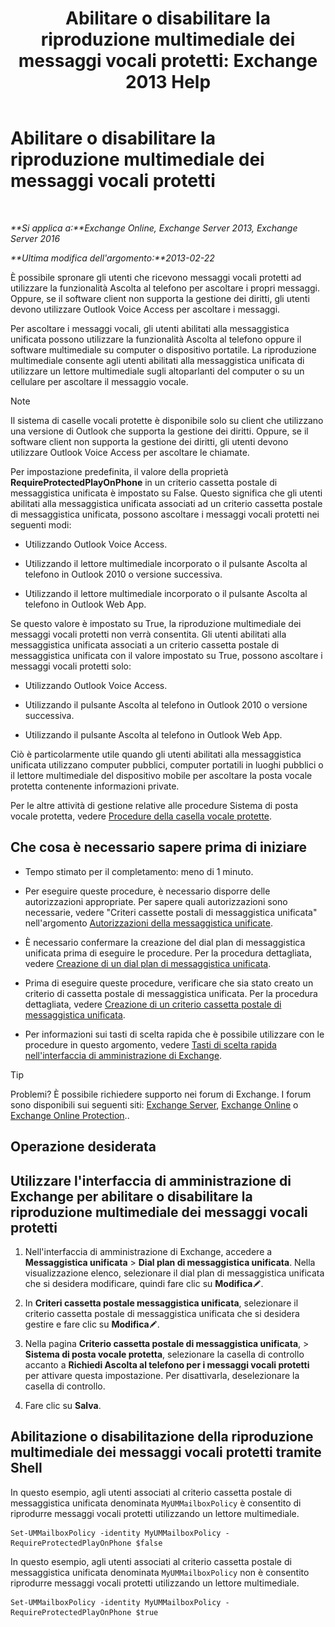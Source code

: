 ﻿---
title: 'Abilitare o disabilitare la riproduzione multimediale dei messaggi vocali protetti: Exchange 2013 Help'
TOCTitle: Abilitare o disabilitare la riproduzione multimediale dei messaggi vocali protetti
ms:assetid: 3c33370c-4262-42b1-8d83-d61fc7c426cd
ms:mtpsurl: https://technet.microsoft.com/it-it/library/Ee423543(v=EXCHG.150)
ms:contentKeyID: 52057228
ms.date: 05/22/2018
mtps_version: v=EXCHG.150
ms.translationtype: MT
---

# Abilitare o disabilitare la riproduzione multimediale dei messaggi vocali protetti

 

_**Si applica a:**Exchange Online, Exchange Server 2013, Exchange Server 2016_

_**Ultima modifica dell'argomento:**2013-02-22_

È possibile spronare gli utenti che ricevono messaggi vocali protetti ad utilizzare la funzionalità Ascolta al telefono per ascoltare i propri messaggi. Oppure, se il software client non supporta la gestione dei diritti, gli utenti devono utilizzare Outlook Voice Access per ascoltare i messaggi.

Per ascoltare i messaggi vocali, gli utenti abilitati alla messaggistica unificata possono utilizzare la funzionalità Ascolta al telefono oppure il software multimediale su computer o dispositivo portatile. La riproduzione multimediale consente agli utenti abilitati alla messaggistica unificata di utilizzare un lettore multimediale sugli altoparlanti del computer o su un cellulare per ascoltare il messaggio vocale.


> [!NOTE]
> Il sistema di caselle vocali protette è disponibile solo su client che utilizzano una versione di Outlook che supporta la gestione dei diritti. Oppure, se il software client non supporta la gestione dei diritti, gli utenti devono utilizzare Outlook Voice Access per ascoltare le chiamate.



Per impostazione predefinita, il valore della proprietà **RequireProtectedPlayOnPhone** in un criterio cassetta postale di messaggistica unificata è impostato su False. Questo significa che gli utenti abilitati alla messaggistica unificata associati ad un criterio cassetta postale di messaggistica unificata, possono ascoltare i messaggi vocali protetti nei seguenti modi:

  - Utilizzando Outlook Voice Access.

  - Utilizzando il lettore multimediale incorporato o il pulsante Ascolta al telefono in Outlook 2010 o versione successiva.

  - Utilizzando il lettore multimediale incorporato o il pulsante Ascolta al telefono in Outlook Web App.

Se questo valore è impostato su True, la riproduzione multimediale dei messaggi vocali protetti non verrà consentita. Gli utenti abilitati alla messaggistica unificata associati a un criterio cassetta postale di messaggistica unificata con il valore impostato su True, possono ascoltare i messaggi vocali protetti solo:

  - Utilizzando Outlook Voice Access.

  - Utilizzando il pulsante Ascolta al telefono in Outlook 2010 o versione successiva.

  - Utilizzando il pulsante Ascolta al telefono in Outlook Web App.

Ciò è particolarmente utile quando gli utenti abilitati alla messaggistica unificata utilizzano computer pubblici, computer portatili in luoghi pubblici o il lettore multimediale del dispositivo mobile per ascoltare la posta vocale protetta contenente informazioni private.

Per le altre attività di gestione relative alle procedure Sistema di posta vocale protetta, vedere [Procedure della casella vocale protette](protected-voice-mail-procedures-exchange-2013-help.md).

## Che cosa è necessario sapere prima di iniziare

  - Tempo stimato per il completamento: meno di 1 minuto.

  - Per eseguire queste procedure, è necessario disporre delle autorizzazioni appropriate. Per sapere quali autorizzazioni sono necessarie, vedere "Criteri cassette postali di messaggistica unificata" nell'argomento [Autorizzazioni della messaggistica unificate](unified-messaging-permissions-exchange-2013-help.md).

  - È necessario confermare la creazione del dial plan di messaggistica unificata prima di eseguire le procedure. Per la procedura dettagliata, vedere [Creazione di un dial plan di messaggistica unificata](create-a-um-dial-plan-exchange-2013-help.md).

  - Prima di eseguire queste procedure, verificare che sia stato creato un criterio di cassetta postale di messaggistica unificata. Per la procedura dettagliata, vedere [Creazione di un criterio cassetta postale di messaggistica unificata](create-a-um-mailbox-policy-exchange-2013-help.md).

  - Per informazioni sui tasti di scelta rapida che è possibile utilizzare con le procedure in questo argomento, vedere [Tasti di scelta rapida nell'interfaccia di amministrazione di Exchange](keyboard-shortcuts-in-the-exchange-admin-center-exchange-online-protection-help.md).


> [!TIP]
> Problemi? È possibile richiedere supporto nei forum di Exchange. I forum sono disponibili sui seguenti siti: <A href="https://go.microsoft.com/fwlink/p/?linkid=60612">Exchange Server</A>, <A href="https://go.microsoft.com/fwlink/p/?linkid=267542">Exchange Online</A> o <A href="https://go.microsoft.com/fwlink/p/?linkid=285351">Exchange Online Protection</A>..



## Operazione desiderata

## Utilizzare l'interfaccia di amministrazione di Exchange per abilitare o disabilitare la riproduzione multimediale dei messaggi vocali protetti

1.  Nell'interfaccia di amministrazione di Exchange, accedere a **Messaggistica unificata** \> **Dial plan di messaggistica unificata**. Nella visualizzazione elenco, selezionare il dial plan di messaggistica unificata che si desidera modificare, quindi fare clic su **Modifica**![Icona Modifica](images/JJ218640.6f53ccb2-1f13-4c02-bea0-30690e6ea71d(EXCHG.150).gif "Icona Modifica").

2.  In **Criteri cassetta postale messaggistica unificata**, selezionare il criterio cassetta postale di messaggistica unificata che si desidera gestire e fare clic su **Modifica**![Icona Modifica](images/JJ218640.6f53ccb2-1f13-4c02-bea0-30690e6ea71d(EXCHG.150).gif "Icona Modifica").

3.  Nella pagina **Criterio cassetta postale di messaggistica unificata**, \> **Sistema di posta vocale protetta**, selezionare la casella di controllo accanto a **Richiedi Ascolta al telefono per i messaggi vocali protetti** per attivare questa impostazione. Per disattivarla, deselezionare la casella di controllo.

4.  Fare clic su **Salva**.

## Abilitazione o disabilitazione della riproduzione multimediale dei messaggi vocali protetti tramite Shell

In questo esempio, agli utenti associati al criterio cassetta postale di messaggistica unificata denominata `MyUMMailboxPolicy` è consentito di riprodurre messaggi vocali protetti utilizzando un lettore multimediale.

    Set-UMMailboxPolicy -identity MyUMMailboxPolicy -RequireProtectedPlayOnPhone $false

In questo esempio, agli utenti associati al criterio cassetta postale di messaggistica unificata denominata `MyUMMailboxPolicy` non è consentito riprodurre messaggi vocali protetti utilizzando un lettore multimediale.

    Set-UMMailboxPolicy -identity MyUMMailboxPolicy -RequireProtectedPlayOnPhone $true

